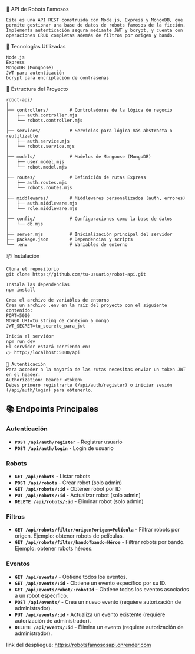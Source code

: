 🤖 API de Robots Famosos
```
Esta es una API REST construida con Node.js, Express y MongoDB, que permite gestionar una base de datos de robots famosos de la ficción.
Implementa autenticación segura mediante JWT y bcrypt, y cuenta con operaciones CRUD completas además de filtros por origen y bando.
```

🚀 Tecnologías Utilizadas

```
Node.js
Express
MongoDB (Mongoose)
JWT para autenticación
bcrypt para encriptación de contraseñas
```

📂 Estructura del Proyecto

```
robot-api/
│
├── controllers/        # Controladores de la lógica de negocio
│   ├── auth.controller.mjs
│   └── robots.controller.mjs
│
├── services/           # Servicios para lógica más abstracta o reutilizable
│   ├── auth.service.mjs
│   └── robots.service.mjs
│
├── models/             # Modelos de Mongoose (MongoDB)
│   ├── user.model.mjs
│   └── robot.model.mjs
│
├── routes/             # Definición de rutas Express
│   ├── auth.routes.mjs
│   └── robots.routes.mjs
│
├── middlewares/        # Middlewares personalizados (auth, errores)
│   ├── auth.middleware.mjs
│   └── role.middleware.mjs
│
├── config/             # Configuraciones como la base de datos
│   └── db.mjs
│
├── server.mjs          # Inicialización principal del servidor
├── package.json        # Dependencias y scripts
└── .env                # Variables de entorno
```

📦 Instalación
```
Clona el repositorio
git clone https://github.com/tu-usuario/robot-api.git

Instala las dependencias
npm install

Crea el archivo de variables de entorno
Crea un archivo .env en la raíz del proyecto con el siguiente contenido:
PORT=5000
MONGO_URI=tu_string_de_conexion_a_mongo
JWT_SECRET=tu_secreto_para_jwt

Inicia el servidor
npm run dev
El servidor estará corriendo en:
👉 http://localhost:5000/api

🔐 Autenticación
Para acceder a la mayoría de las rutas necesitas enviar un token JWT en el header:
Authorization: Bearer <token>
Debes primero registrarte (/api/auth/register) o iniciar sesión (/api/auth/login) para obtenerlo.
```

## 📚 Endpoints Principales

### Autenticación
* **`POST /api/auth/register`** - Registrar usuario
* **`POST /api/auth/login`** - Login de usuario

### Robots
* **`GET /api/robots`** - Listar robots
* **`POST /api/robots`** - Crear robot (solo admin)
* **`GET /api/robots/:id`** - Obtener robot por ID
* **`PUT /api/robots/:id`** - Actualizar robot (solo admin)
* **`DELETE /api/robots/:id`** - Eliminar robot (solo admin)

### Filtros
* **`GET /api/robots/filter/origen?origen=Película`** - Filtrar robots por origen. Ejemplo: obtener robots de películas.
* **`GET /api/robots/filter/bando?bando=Héroe`** - Filtrar robots por bando. Ejemplo: obtener robots héroes.

### Eventos
* **`GET /api/events/`** - Obtiene todos los eventos.
* **`GET /api/events/:id`** - Obtiene un evento específico por su ID.
* **`GET /api/events/robot/:robotId`** - Obtiene todos los eventos asociados a un robot específico.
* **`POST /api/events/`** - Crea un nuevo evento (requiere autorización de administrador).
* **`PUT /api/events/:id`** - Actualiza un evento existente (requiere autorización de administrador).
* **`DELETE /api/events/:id`** - Elimina un evento (requiere autorización de administrador).

link del despliegue: https://robotsfamososapi.onrender.com
